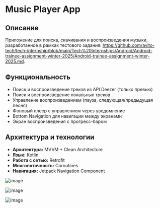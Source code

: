 # Music Player App

## Описание
Приложение для поиска, скачивания и воспроизведения музыки, разработанное в рамках тестового задания: https://github.com/avito-tech/tech-internship/blob/main/Tech%20Internships/Android/Android-trainee-assignment-winter-2025/Android-trainee-assignment-winter-2025.md. 

##  Функциональность  
-  Поиск и воспроизведение треков из API Deezer (только превью)  
-  Поиск и воспроизведение локальных треков  
-  Управление воспроизведением (пауза, следующая/предыдущая песня)  
-  Фоновый плеер с управлением через уведомление  
-  Bottom Navigation для навигации между экранами  
-  Экран воспроизведения с прогресс-баром  

##  Архитектура и технологии  
- **Архитектура:** MVVM + Clean Architecture  
- **Язык:** Kotlin  
- **Работа с сетью:** Retrofit  
- **Многопоточность:** Coroutines
- **Навигация:** Jetpack Navigation Component

![image](https://github.com/user-attachments/assets/accd65dc-696d-4959-8a11-170cac168440)

![image](https://github.com/user-attachments/assets/204d21d2-6ebe-4bc7-9f51-04591f8b0ffb)

![image](https://github.com/user-attachments/assets/48137587-dba2-489c-aedc-caa0181fbf06)
